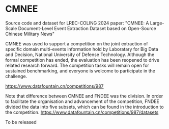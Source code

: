 # CMNEE
Source code and dataset for LREC-COLING 2024 paper: "CMNEE: A Large-Scale Document-Level Event Extraction Dataset based on Open-Source Chinese Military News"

CMNEE was used to support a competition on the joint extraction of specific domain multi-events information hold by Laboratary for Big Data and Decision, National University of Defense Technology. Although the formal competition has ended, the evaluation has been reopened to drive related research forward. The competition tasks will remain open for sustained benchmarking, and everyone is welcome to participate in the challenge. 

<a href="url">https://www.datafountain.cn/competitions/987</a>

Note that difference between CMNEE and FNDEE was the division. In order to facilitate the organisation and advancement of the competition, FNDEE divided the data into five subsets, which can be found in the introduction to the competition.
<a href="url">https://www.datafountain.cn/competitions/987/datasets</a>

To be released
